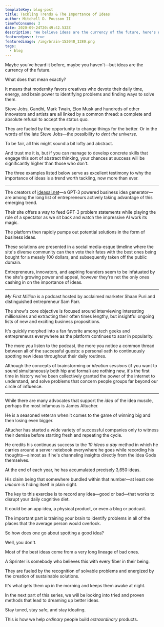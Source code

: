 ```yaml
---
templateKey: blog-post
title: Tackling Trends & The Importance of Ideas
author: Mitchell D. Pousson II
timeToConsume: 3
date: 2020-09-24T20:49:42.532Z
description: "We believe ideas are the currency of the future, here's why:"
featuredpost: true
featuredimage: /img/brain-153040_1280.png
tags:
  - blog
---
```

<!--StartFragment-->

Maybe you've heard it before, maybe you haven't—but ideas are the currency of the future.

What does that mean exactly?

It means that modernity favors creatives who devote their daily time, energy, and brain power to identifying problems and finding ways to solve them.

Steve Jobs, Gandhi, Mark Twain, Elon Musk and hundreds of other innovators and artists are all linked by a common thread: a complete and absolute refusal to accept the status quo.

They are fueled by the opportunity to change things for the better. Or in the words of the late Steve Jobs—the possibility to *dent the universe.*

To be fair, all this might sound a bit lofty and abstract.

And trust me it is, but if you can manage to develop concrete skills that engage this sort of abstract thinking, your chances at success will be significantly higher than those who don't.

The three examples listed below serve as excellent testimony to why the importance of ideas is a trend worth tackling, now more than ever.

- - -

The creators of [ideasai.net](http://ideasai.net)—a GPT-3 powered business idea generator—are among the long list of entrepreneurs actively taking advantage of this emerging trend.

Their site offers a way to feed GPT-3 problem statements while playing the role of a spectator as we sit back and watch the impressive AI work its magic.

The platform then rapidly pumps out potential solutions in the form of business ideas.

These solutions are presented in a social media-esque timeline where the site's diverse community can then vote their fates with the best ones being bought for a measly 100 dollars, and subsequently taken off the public domain.

Entrepreneurs, innovators, and aspiring founders seem to be infatuated by the site's growing power and appeal, however they're not the only ones cashing in on the importance of ideas.

- - -

*My First Million* is a podcast hosted by acclaimed marketer Shaan Puri and distinguished entrepreneur Sam Parr.

The show's core objective is focused around interviewing interesting millionaires and extracting their often times lengthy, but insightful ongoing lists of new and exciting business propositions.

It's quickly morphed into a fan favorite among tech geeks and entrepreneurs everywhere as the platform continues to soar in popularity.

The more you listen to the podcast, the more you notice a common thread between all of the successful guests: a personal oath to continuously spotting new ideas throughout their daily routines.

Although the concepts of brainstorming or *ideation sessions* (if you want to sound simultaneously both hip and formal) are nothing new, it's the first time in history we've been collectively granted the power of the internet to understand, and solve problems that concern people groups far beyond our circle of influence.

- - -

While there are many advocates that support the *idea* of the idea muscle, perhaps the most infamous is James Altucher.

He is a seasoned veteran when it comes to the game of winning big and then losing even bigger.

Altucher has started a wide variety of successful companies only to witness their demise before starting fresh and repeating the cycle.

He credits his continuous success to the *10 ideas a day* method in which he carries around a server notebook everywhere he goes while recording his thoughts—almost as if he's channeling insights directly from the idea Gods themselves.

At the end of each year, he has accumulated precisely 3,650 ideas.

His claim being that somewhere bundled within that number—at least one *unicorn* is hiding itself in plain sight.

The key to this exercise is to record any idea—good or bad—that works to disrupt your daily cognitive diet.

It could be an app idea, a physical product, or even a blog or podcast.

The important part is training your brain to identify problems in all of the places that the average person would overlook.

So how does one go about spotting a good idea?

Well, you don't.

Most of the best ideas come from a very long lineage of bad ones.

A Sprinter is somebody who believes this with every fiber in their being.

They are fueled by the recognition of solvable problems and energized by the creation of sustainable solutions.

It's what gets them up in the morning and keeps them awake at night.

In the next part of this series, we will be looking into tried and proven methods that lead to dreaming up better ideas.

Stay tuned, stay safe, and stay ideating.

This is how we help *ordinary* people build *extraordinary* products.

<!--EndFragment-->